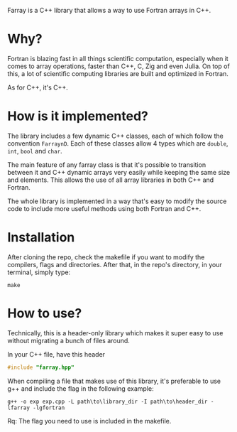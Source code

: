 Farray is a C++ library that allows a way to use Fortran arrays in C++.

# Why?
Fortran is blazing fast in all things scientific computation, especially when it comes to array operations, faster than C++, C, Zig and even Julia. On top of this, a lot of scientific computing libraries are built and optimized in Fortran.

As for C++, it's C++.

# How is it implemented?
The library includes a few dynamic C++ classes, each of which follow the convention `FarraynD`. Each of these classes allow 4 types which are `double`, `int`, `bool` and `char`.

The main feature of any farray class is that it's possible to transition between it and C++ dynamic arrays very easily while keeping the same size and elements. This allows the use of all array libraries in both C++ and Fortran.

The whole library is implemented in a way that's easy to modify the source code to include more useful methods using both Fortran and C++.

# Installation
After cloning the repo, check the makefile if you want to modify the compilers, flags and directories. After that, in the repo's directory, in your terminal, simply type:
```Shell
make
```

# How to use?
Technically, this is a header-only library which makes it super easy to use without migrating a bunch of files around.

In your C++ file, have this header
```C++
#include "farray.hpp"
```

When compiling a file that makes use of this library, it's preferable to use g++ and include the flag in the following example:
```Shell
g++ -o exp exp.cpp -L path\to\library_dir -I path\to\header_dir -lfarray -lgfortran
```
Rq: The flag you need to use is included in the makefile.
